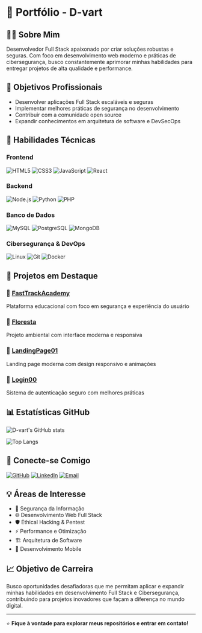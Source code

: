 # 💼 Portfólio - D-vart

## 👨‍💻 Sobre Mim

Desenvolvedor Full Stack apaixonado por criar soluções robustas e seguras. Com foco em desenvolvimento web moderno e práticas de cibersegurança, busco constantemente aprimorar minhas habilidades para entregar projetos de alta qualidade e performance.

## 🎯 Objetivos Profissionais

- Desenvolver aplicações Full Stack escaláveis e seguras
- Implementar melhores práticas de segurança no desenvolvimento
- Contribuir com a comunidade open source
- Expandir conhecimentos em arquitetura de software e DevSecOps

## 🚀 Habilidades Técnicas

### Frontend
![HTML5](https://img.shields.io/badge/HTML5-E34F26?style=for-the-badge&logo=html5&logoColor=white)
![CSS3](https://img.shields.io/badge/CSS3-1572B6?style=for-the-badge&logo=css3&logoColor=white)
![JavaScript](https://img.shields.io/badge/JavaScript-F7DF1E?style=for-the-badge&logo=javascript&logoColor=black)
![React](https://img.shields.io/badge/React-20232A?style=for-the-badge&logo=react&logoColor=61DAFB)

### Backend
![Node.js](https://img.shields.io/badge/Node.js-43853D?style=for-the-badge&logo=node.js&logoColor=white)
![Python](https://img.shields.io/badge/Python-3776AB?style=for-the-badge&logo=python&logoColor=white)
![PHP](https://img.shields.io/badge/PHP-777BB4?style=for-the-badge&logo=php&logoColor=white)

### Banco de Dados
![MySQL](https://img.shields.io/badge/MySQL-00000F?style=for-the-badge&logo=mysql&logoColor=white)
![PostgreSQL](https://img.shields.io/badge/PostgreSQL-316192?style=for-the-badge&logo=postgresql&logoColor=white)
![MongoDB](https://img.shields.io/badge/MongoDB-4EA94B?style=for-the-badge&logo=mongodb&logoColor=white)

### Cibersegurança & DevOps
![Linux](https://img.shields.io/badge/Linux-FCC624?style=for-the-badge&logo=linux&logoColor=black)
![Git](https://img.shields.io/badge/Git-E44C30?style=for-the-badge&logo=git&logoColor=white)
![Docker](https://img.shields.io/badge/Docker-2496ED?style=for-the-badge&logo=docker&logoColor=white)

## 📂 Projetos em Destaque

### 🔐 [FastTrackAcademy](https://github.com/D-vart/FastTrackAcademy)
Plataforma educacional com foco em segurança e experiência do usuário

### 🌲 [Floresta](https://github.com/D-vart/Floresta)
Projeto ambiental com interface moderna e responsiva

### 🎨 [LandingPage01](https://github.com/D-vart/LandingPage01)
Landing page moderna com design responsivo e animações

### 🔑 [Login00](https://github.com/D-vart/Login00)
Sistema de autenticação seguro com melhores práticas

## 📊 Estatísticas GitHub

![D-vart's GitHub stats](https://github-readme-stats.vercel.app/api?username=D-vart&show_icons=true&theme=dark)

![Top Langs](https://github-readme-stats.vercel.app/api/top-langs/?username=D-vart&layout=compact&theme=dark)

## 🔗 Conecte-se Comigo

[![GitHub](https://img.shields.io/badge/GitHub-100000?style=for-the-badge&logo=github&logoColor=white)](https://github.com/D-vart)
[![LinkedIn](https://img.shields.io/badge/LinkedIn-0077B5?style=for-the-badge&logo=linkedin&logoColor=white)](https://linkedin.com/in/seu-perfil)
[![Email](https://img.shields.io/badge/Email-D14836?style=for-the-badge&logo=gmail&logoColor=white)](mailto:seu-email@exemplo.com)

## 💡 Áreas de Interesse

- 🔐 Segurança da Informação
- 🌐 Desenvolvimento Web Full Stack
- 🛡️ Ethical Hacking & Pentest
- ⚡ Performance e Otimização
- 🏗️ Arquitetura de Software
- 📱 Desenvolvimento Mobile

## 📈 Objetivo de Carreira

Busco oportunidades desafiadoras que me permitam aplicar e expandir minhas habilidades em desenvolvimento Full Stack e Cibersegurança, contribuindo para projetos inovadores que façam a diferença no mundo digital.

---

⭐ **Fique à vontade para explorar meus repositórios e entrar em contato!**
